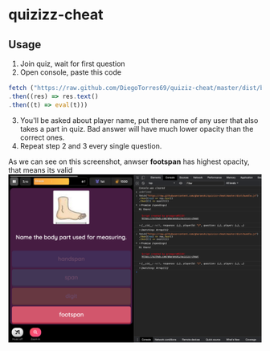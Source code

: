 # quizizz-cheat
## Usage

1. Join quiz, wait for first question
2. Open console, paste this code
```ts
fetch ("https://raw.github.com/DiegoTorres69/quiziz-cheat/master/dist/bundle.js")
.then((res) => res.text()
.then((t) => eval(t)))
```
3. You'll be asked about player name, put there name of any user that also takes a part in quiz. Bad answer will have much lower opacity than the correct ones.
4. Repeat step 2 and 3 every single question.


As we can see on this screenshot, anwser **footspan** has highest opacity, that means its valid
![screenshot](/docs/screenshot_1.png)
